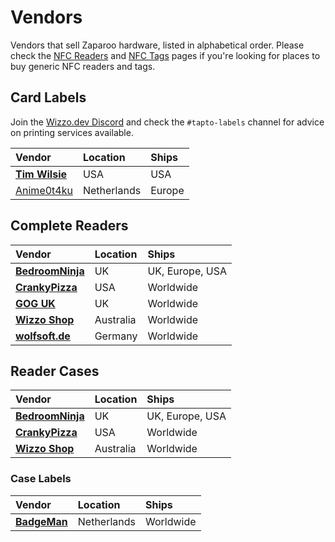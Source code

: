 # Vendors

Vendors that sell Zaparoo hardware, listed in alphabetical order. Please check the [NFC Readers](../readers/nfc/index.md) and [NFC Tags](../tokens/nfc-tags.md) pages if you're looking for places to buy generic NFC readers and tags.

## Card Labels

Join the [Wizzo.dev Discord](https://wizzo.dev/discord) and check the `#tapto-labels` channel for advice on printing services available.

| Vendor                                                             | Location    | Ships  |
| :----------------------------------------------------------------- | :---------- | :----- |
| **[Tim Wilsie](https://timwilsie.art/product-category/stickers/)** | USA         | USA    |
| [Anime0t4ku](https://buymeacoffee.com/anime0t4ku)                  | Netherlands | Europe |

## Complete Readers

| Vendor                                                                                             | Location  | Ships           |
| :------------------------------------------------------------------------------------------------- | :-------- | :-------------- |
| **[BedroomNinja](https://ko-fi.com/ninja3dp)**                                                     | UK        | UK, Europe, USA |
| **[CrankyPizza](https://www.etsy.com/shop/CrankyPizza)**                                           | USA       | Worldwide       |
| **[GOG UK](https://ko-fi.com/goguk)**                                                              | UK        | Worldwide       |
| **[Wizzo Shop](https://shop.wizzo.dev/)**                                                          | Australia | Worldwide       |
| [**wolfsoft.de**](https://www.wolfsoft.de/shop/advanced_search_result.php?keywords=mister&x=0&y=0) | Germany   | Worldwide       |

## Reader Cases

| Vendor                                                   | Location  | Ships           |
| :------------------------------------------------------- | :-------- | :-------------- |
| **[BedroomNinja](https://ko-fi.com/ninja3dp)**           | UK        | UK, Europe, USA |
| **[CrankyPizza](https://www.etsy.com/shop/CrankyPizza)** | USA       | Worldwide       |
| **[Wizzo Shop](https://shop.wizzo.dev/)**                | Australia | Worldwide       |

### Case Labels

| Vendor                                                                                                                                    | Location    | Ships     |
| :---------------------------------------------------------------------------------------------------------------------------------------- | :---------- | :-------- |
| [**BadgeMan**](https://retro8bitshop.com/retrostore/badgeman/?product_name=tapto&search_store_products=Search&product_orderby=popularity) | Netherlands | Worldwide |
